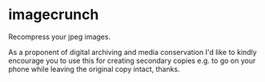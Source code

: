 imagecrunch
===========

Recompress your jpeg images.

As a proponent of digital archiving and media conservation I'd like to kindly encourage you to use this for creating secondary copies e.g. to go on your phone while leaving the original copy intact, thanks.

